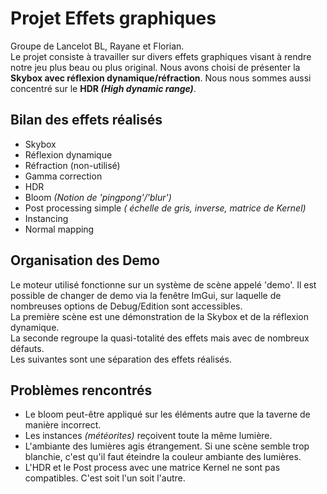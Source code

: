 # Projet Effets graphiques  

Groupe de Lancelot BL, Rayane et Florian.  
Le projet consiste à travailler sur divers effets graphiques visant à rendre notre jeu plus beau ou plus original. Nous avons choisi de présenter la **Skybox avec réflexion dynamique/réfraction**. Nous nous sommes aussi concentré sur le **HDR _(High dynamic range)_**.  

## Bilan des effets réalisés  
- Skybox
- Réflexion dynamique
- Réfraction (non-utilisé)  
- Gamma correction  
- HDR  
- Bloom _(Notion de 'pingpong'/'blur')_ 
- Post processing simple _( échelle de gris, inverse, matrice de Kernel)_  
- Instancing  
- Normal mapping  
  
## Organisation des Demo  
Le moteur utilisé fonctionne sur un système de scène appelé 'demo'. Il est possible de changer de demo via la fenêtre ImGui, sur laquelle de nombreuses options de Debug/Edition sont accessibles.  
La première scène est une démonstration de la Skybox et de la réflexion dynamique.  
La seconde regroupe la quasi-totalité des effets mais avec de nombreux défauts.  
Les suivantes sont une séparation des effets réalisés.  

## Problèmes rencontrés  
- Le bloom peut-être appliqué sur les éléments autre que la taverne de manière incorrect.  
- Les instances _(météorites)_ reçoivent toute la même lumière.  
- L'ambiante des lumières agis étrangement. Si une scène semble trop blanchie, c'est qu'il faut éteindre la couleur ambiante des lumières.  
- L'HDR et le Post process avec une matrice Kernel ne sont pas compatibles. C'est soit l'un soit l'autre.  